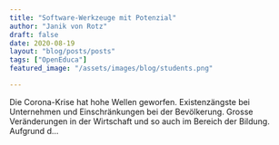 ```yaml
---
title: "Software-Werkzeuge mit Potenzial"
author: "Janik von Rotz"
draft: false
date: 2020-08-19
layout: "blog/posts/posts"
tags: ["OpenEduca"]
featured_image: "/assets/images/blog/students.png"

---
```


Die Corona-Krise hat hohe Wellen geworfen. Existenzängste bei Unternehmen und Einschränkungen bei der Bevölkerung. Grosse Veränderungen in der Wirtschaft und so auch im Bereich der Bildung. Aufgrund d...

